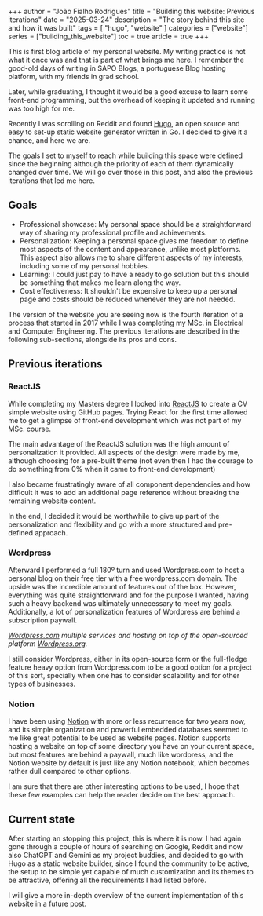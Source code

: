 +++
author = "João Fialho Rodrigues"
title = "Building this website: Previous iterations"
date = "2025-03-24"
description = "The story behind this site and how it was built"
tags = [
    "hugo", "website"
]
categories = ["website"]
series = ["building_this_website"]
toc = true
article = true
+++

This is first blog article of my personal website. My writing practice is not what it once was and that is part of what brings me here. I remember the good-old days of writing in SAPO Blogs, a portuguese Blog hosting platform, with my friends in grad school.

Later, while graduating, I thought it would be a good excuse to learn some front-end programming, but the overhead of keeping it updated and running was too high for me.

Recently I was scrolling on Reddit and found [Hugo](https://gohugo.io/), an open source and easy to set-up static website generator written in Go. I decided to give it a chance, and here we are.

The goals I set to myself to reach while building this space were defined since the beginning although the priority of each of them dynamically changed over time. We will go over those in this post, and also the previous iterations that led me here.

## Goals

- Professional showcase: My personal space should be a straightforward way of sharing my professional profile and achievements.
- Personalization: Keeping a personal space gives me freedom to define most aspects of the content and appearance, unlike most platforms. This aspect also allows me to share different aspects of my interests, including some of my personal hobbies.
- Learning: I could just pay to have a ready to go solution but this should be something that makes me learn along the way.
- Cost effectiveness: It shouldn't be expensive to keep up a personal page and costs should be reduced whenever they are not needed.

The version of the website you are seeing now is the fourth iteration of a process that started in 2017 while I was completing my MSc. in Electrical and Computer Engineering. The previous iterations are described in the following sub-sections, alongside its pros and cons.

## Previous iterations

### ReactJS

While completing my Masters degree I looked into [ReactJS](https://react.dev/) to create a CV simple website using GitHub pages. Trying React for the first time allowed me to get a glimpse of front-end development which was not part of my MSc. course.

The main advantage of the ReactJS solution was the high amount of personalization it provided. All aspects of the design were made by me, although choosing for a pre-built theme (not even then I had the courage to do something from 0% when it came to front-end development)

I also became frustratingly aware of all component dependencies and how difficult it was to add an additional page reference without breaking the remaining website content.

In the end, I decided it would be worthwhile to give up part of the personalization and flexibility and go with a more structured and pre-defined approach.

### Wordpress

Afterward I performed a full 180º turn and used Wordpress.com to host a personal blog on their free tier with a free wordpress.com domain. The upside was the incredible amount of features out of the box. However, everything was quite straightforward and for the purpose I wanted, having such a heavy backend was ultimately unnecessary to meet my goals. Additionally, a lot of personalization features of Wordpress are behind a subscription paywall.

*[Wordpress.com](https://wordpress.com/) multiple services and hosting on top of the open-sourced platform [Wordpress.org](https://wordpress.org/).*

I still consider Wordpress, either in its open-source form or the full-fledge feature heavy option from Wordpress.com to be a good option for a project of this sort, specially when one has to consider scalability and for other types of businesses.

### Notion

I have been using [Notion](https://www.notion.com/) with more or less recurrence for two years now, and its simple organization and powerful embedded databases seemed to me like great potential to be used as website pages. Notion supports hosting a website on top of some directory you have on your current space, but most features are behind a paywall, much like wordpress, and the Notion website by default is just like any Notion notebook, which becomes rather dull compared to other options.

I am sure that there are other interesting options to be used, I hope that these few examples can help the reader decide on the best approach.

## Current state

After starting an stopping this project, this is where it is now. I had again gone through a couple of hours of searching on Google, Reddit and now also ChatGPT and Gemini as my project buddies, and decided to go with Hugo as a static website builder, since I found the community to be active, the setup to be simple yet capable of much customization and its themes to be attractive, offering all the requirements I had listed before.

I will give a more in-depth overview of the current implementation of this website in a future post.
